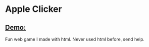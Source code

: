 # Apple Clicker
## [Demo:](https://mudkiplikesbacon.github.com/Apple-Clicker)
Fun web game I made with html.
Never used html before, send help.
